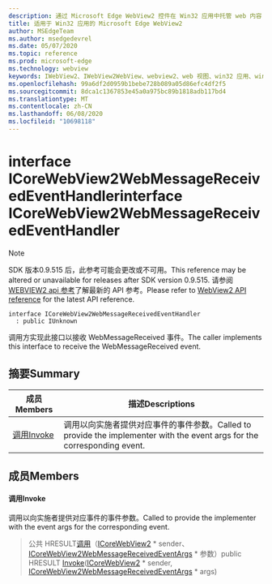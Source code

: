 ```yaml
---
description: 通过 Microsoft Edge WebView2 控件在 Win32 应用中托管 web 内容
title: 适用于 Win32 应用的 Microsoft Edge WebView2
author: MSEdgeTeam
ms.author: msedgedevrel
ms.date: 05/07/2020
ms.topic: reference
ms.prod: microsoft-edge
ms.technology: webview
keywords: IWebView2、IWebView2WebView、webview2、web 视图、win32 应用、win32、edge、ICoreWebView2、ICoreWebView2Controller、浏览器控件、边缘 html
ms.openlocfilehash: 99a6df2d0959b1bebe728b089a05d86efc4df2f5
ms.sourcegitcommit: 8dca1c1367853e45a0a975bc89b1818adb117bd4
ms.translationtype: MT
ms.contentlocale: zh-CN
ms.lasthandoff: 06/08/2020
ms.locfileid: "10698118"
---
```

# <span data-ttu-id="f863c-104">interface ICoreWebView2WebMessageReceivedEventHandler</span><span class="sxs-lookup"><span data-stu-id="f863c-104">interface ICoreWebView2WebMessageReceivedEventHandler</span></span> 

> [!NOTE]
> <span data-ttu-id="f863c-105">SDK 版本0.9.515 后，此参考可能会更改或不可用。</span><span class="sxs-lookup"><span data-stu-id="f863c-105">This reference may be altered or unavailable for releases after SDK version 0.9.515.</span></span> <span data-ttu-id="f863c-106">请参阅[WEBVIEW2 api 参考](../../../webview2-api-reference.md)了解最新的 API 参考。</span><span class="sxs-lookup"><span data-stu-id="f863c-106">Please refer to [WebView2 API reference](../../../webview2-api-reference.md) for the latest API reference.</span></span>

```
interface ICoreWebView2WebMessageReceivedEventHandler
  : public IUnknown
```

<span data-ttu-id="f863c-107">调用方实现此接口以接收 WebMessageReceived 事件。</span><span class="sxs-lookup"><span data-stu-id="f863c-107">The caller implements this interface to receive the WebMessageReceived event.</span></span>

## <span data-ttu-id="f863c-108">摘要</span><span class="sxs-lookup"><span data-stu-id="f863c-108">Summary</span></span>

 <span data-ttu-id="f863c-109">成员</span><span class="sxs-lookup"><span data-stu-id="f863c-109">Members</span></span>                        | <span data-ttu-id="f863c-110">描述</span><span class="sxs-lookup"><span data-stu-id="f863c-110">Descriptions</span></span>
--------------------------------|---------------------------------------------
[<span data-ttu-id="f863c-111">调用</span><span class="sxs-lookup"><span data-stu-id="f863c-111">Invoke</span></span>](#invoke) | <span data-ttu-id="f863c-112">调用以向实施者提供对应事件的事件参数。</span><span class="sxs-lookup"><span data-stu-id="f863c-112">Called to provide the implementer with the event args for the corresponding event.</span></span>

## <span data-ttu-id="f863c-113">成员</span><span class="sxs-lookup"><span data-stu-id="f863c-113">Members</span></span>

#### <span data-ttu-id="f863c-114">调用</span><span class="sxs-lookup"><span data-stu-id="f863c-114">Invoke</span></span> 

<span data-ttu-id="f863c-115">调用以向实施者提供对应事件的事件参数。</span><span class="sxs-lookup"><span data-stu-id="f863c-115">Called to provide the implementer with the event args for the corresponding event.</span></span>

> <span data-ttu-id="f863c-116">公共 HRESULT[调用](#invoke)（[ICoreWebView2](icorewebview2.md) \* sender、 [ICoreWebView2WebMessageReceivedEventArgs](icorewebview2webmessagereceivedeventargs.md) \* 参数）</span><span class="sxs-lookup"><span data-stu-id="f863c-116">public HRESULT [Invoke](#invoke)([ICoreWebView2](icorewebview2.md) \* sender, [ICoreWebView2WebMessageReceivedEventArgs](icorewebview2webmessagereceivedeventargs.md) \* args)</span></span>

